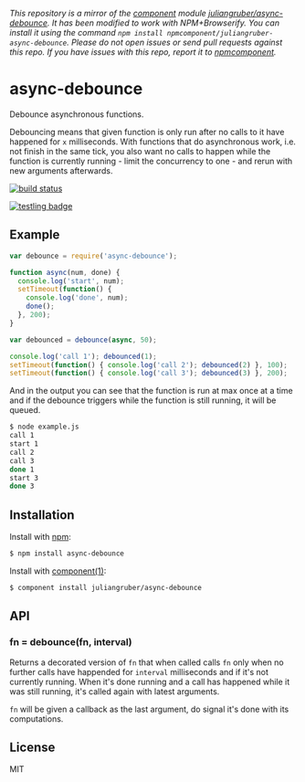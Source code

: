 *This repository is a mirror of the [component](http://component.io) module [juliangruber/async-debounce](http://github.com/juliangruber/async-debounce). It has been modified to work with NPM+Browserify. You can install it using the command `npm install npmcomponent/juliangruber-async-debounce`. Please do not open issues or send pull requests against this repo. If you have issues with this repo, report it to [npmcomponent](https://github.com/airportyh/npmcomponent).*

# async-debounce

  Debounce asynchronous functions.
  
  Debouncing means that given function is only run after no calls to it have happened for `x` milliseconds. With functions that do asynchronous work, i.e. not finish in the same tick, you also want no calls to happen while the function is currently running - limit the concurrency to one - and rerun with new arguments afterwards.

  [![build status](https://secure.travis-ci.org/juliangruber/async-debounce.png)](http://travis-ci.org/juliangruber/async-debounce)

  [![testling badge](https://ci.testling.com/juliangruber/async-debounce.png)](https://ci.testling.com/juliangruber/async-debounce)

## Example

```js
var debounce = require('async-debounce');

function async(num, done) {
  console.log('start', num);
  setTimeout(function() {
    console.log('done', num);
    done();
  }, 200);
}

var debounced = debounce(async, 50);

console.log('call 1'); debounced(1);
setTimeout(function() { console.log('call 2'); debounced(2) }, 100);
setTimeout(function() { console.log('call 3'); debounced(3) }, 200);
```

  And in the output you can see that the function is run at max once at a time and if the debounce triggers while the function is still running, it will be queued.

```bash
$ node example.js
call 1
start 1
call 2
call 3
done 1
start 3
done 3
```

## Installation

  Install with [npm](https://npmjs.org):
  
```bash
$ npm install async-debounce
```

  Install with [component(1)](http://component.io):

```bash
$ component install juliangruber/async-debounce
```

## API

### fn = debounce(fn, interval)

Returns a decorated version of `fn` that when called calls `fn` only when no further calls have happended for `interval` milliseconds and if it's not currently running. When it's done running and a call has happened while it was still running, it's called again with latest arguments.

`fn` will be given a callback as the last argument, do signal it's done with its computations.

## License

  MIT
